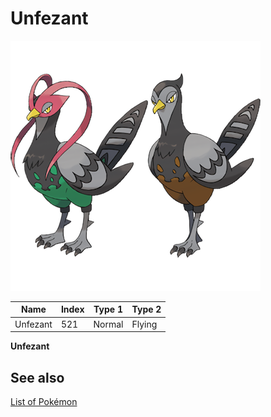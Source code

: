 # Unfezant


![Unfezant](images/521.png)

| **Name** | **Index** | **Type 1** | **Type 2** |
|----|----|----|----|
| Unfezant | 521 | Normal | Flying  |

**Unfezant** 

## See also

[List of Pokémon](../pokemon.md)

